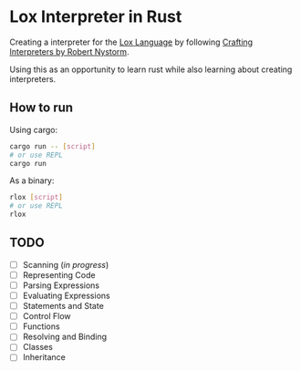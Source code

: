 # Lox Interpreter in Rust

Creating a interpreter for the [Lox Language](https://craftinginterpreters.com/the-lox-language.html) by following [Crafting Interpreters by Robert Nystorm](https://craftinginterpreters.com/).

Using this as an opportunity to learn rust while also learning about creating interpreters.

## How to run

Using cargo:

```sh
cargo run -- [script]
# or use REPL
cargo run
```

As a binary:

```sh
rlox [script]
# or use REPL
rlox
```

## TODO

- [ ] Scanning (_in progress_)
- [ ] Representing Code
- [ ] Parsing Expressions
- [ ] Evaluating Expressions
- [ ] Statements and State
- [ ] Control Flow
- [ ] Functions
- [ ] Resolving and Binding
- [ ] Classes
- [ ] Inheritance
